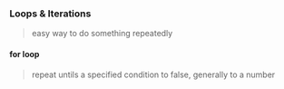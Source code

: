 ### Loops & Iterations
> easy way to do something repeatedly
#### for loop
> repeat untils a specified condition to false, generally to a number
